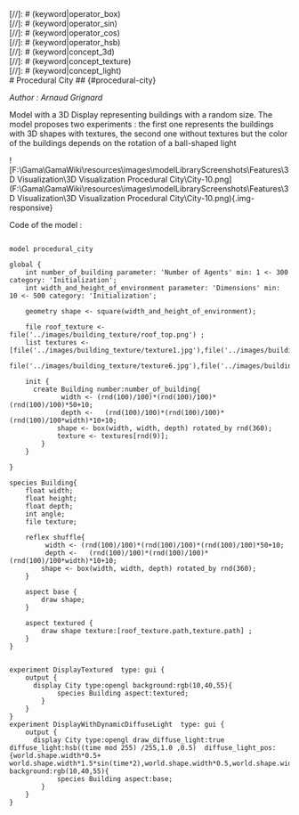 [//]: # (keyword|operator_rotated_by)
<div class='gama-keyword-style' id ='133_0_460_operator-rotated-by'></div>
[//]: # (keyword|operator_box)
<div class='gama-keyword-style' id ='133_1_211_operator-box'></div>
[//]: # (keyword|operator_sin)
<div class='gama-keyword-style' id ='133_2_482_operator-sin'></div>
[//]: # (keyword|operator_cos)
<div class='gama-keyword-style' id ='133_3_241_operator-cos'></div>
[//]: # (keyword|operator_hsb)
<div class='gama-keyword-style' id ='133_4_324_operator-hsb'></div>
[//]: # (keyword|concept_3d)
<div class='gama-keyword-style' id ='133_5_1_concept-3d'></div>
[//]: # (keyword|concept_texture)
<div class='gama-keyword-style' id ='133_6_117_concept-texture'></div>
[//]: # (keyword|concept_light)
<div class='gama-keyword-style' id ='133_7_63_concept-light'></div>
# Procedural City ## {#procedural-city}


_Author : Arnaud Grignard_

Model with a 3D Display representing buildings with a random size. The model proposes two experiments : the first one represents the buildings with 3D shapes with textures, the second one without textures but the color of the buildings depends on the rotation of a ball-shaped light


![F:\Gama\GamaWiki\resources\images\modelLibraryScreenshots\Features\3D Visualization\3D Visualization Procedural City\City-10.png](F:\Gama\GamaWiki\resources\images\modelLibraryScreenshots\Features\3D Visualization\3D Visualization Procedural City\City-10.png){.img-responsive}

Code of the model : 

```

model procedural_city   

global {
	int number_of_building parameter: 'Number of Agents' min: 1 <- 300 category: 'Initialization';
	int width_and_height_of_environment parameter: 'Dimensions' min: 10 <- 500 category: 'Initialization';
	
	geometry shape <- square(width_and_height_of_environment);
		
	file roof_texture <- file('../images/building_texture/roof_top.png') ;		
	list textures <- [file('../images/building_texture/texture1.jpg'),file('../images/building_texture/texture2.jpg'),file('../images/building_texture/texture3.jpg'),file('../images/building_texture/texture4.jpg'),file('../images/building_texture/texture5.jpg'),
	file('../images/building_texture/texture6.jpg'),file('../images/building_texture/texture7.jpg'),file('../images/building_texture/texture8.jpg'),file('../images/building_texture/texture9.jpg'),file('../images/building_texture/texture10.jpg')];

	init { 
      create Building number:number_of_building{
      	     width <- (rnd(100)/100)*(rnd(100)/100)*(rnd(100)/100)*50+10;
			 depth <-	(rnd(100)/100)*(rnd(100)/100)*(rnd(100)/100*width)*10+10;
			shape <- box(width, width, depth) rotated_by rnd(360);
			texture <- textures[rnd(9)];
		}
	}  

} 

species Building{
	float width;
	float height;
	float depth;
	int angle;			
	file texture;
	
	reflex shuffle{
		 width <- (rnd(100)/100)*(rnd(100)/100)*(rnd(100)/100)*50+10;
		 depth <-	(rnd(100)/100)*(rnd(100)/100)*(rnd(100)/100*width)*10+10;
		shape <- box(width, width, depth) rotated_by rnd(360);
	}
	
	aspect base {
		draw shape;
	}
	
	aspect textured {
		draw shape texture:[roof_texture.path,texture.path] ;
	}
}	


experiment DisplayTextured  type: gui {
	output {
	  display City type:opengl background:rgb(10,40,55){
			species Building aspect:textured;							
		}
	}
}
experiment DisplayWithDynamicDiffuseLight  type: gui {
	output {
	  display City type:opengl draw_diffuse_light:true diffuse_light:hsb((time mod 255) /255,1.0 ,0.5)  diffuse_light_pos:{world.shape.width*0.5+ world.shape.width*1.5*sin(time*2),world.shape.width*0.5,world.shape.width*cos(time*2)} background:rgb(10,40,55){
			species Building aspect:base;									
		}
	}
}

```